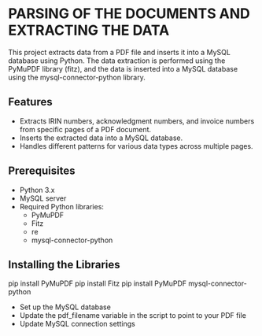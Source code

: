 # PARSING OF THE DOCUMENTS AND EXTRACTING THE DATA

This project extracts data from a PDF file and inserts it into a MySQL database using Python. The data extraction is performed using the PyMuPDF library (fitz), and the data is inserted into a MySQL database using the mysql-connector-python library.

## Features

- Extracts IRIN numbers, acknowledgment numbers, and invoice numbers from specific pages of a PDF document.
- Inserts the extracted data into a MySQL database.
- Handles different patterns for various data types across multiple pages.

## Prerequisites

- Python 3.x
- MySQL server
- Required Python libraries:
  - PyMuPDF
  - Fitz
  - re
  - mysql-connector-python

## Installing the Libraries
pip install PyMuPDF
pip install Fitz
pip install PyMuPDF mysql-connector-python

- Set up the MySQL database
- Update the pdf_filename variable in the script to point to your PDF file
- Update MySQL connection settings



